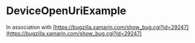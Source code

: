 # DeviceOpenUriExample

In association with [https://bugzilla.xamarin.com/show_bug.cgi?id=29247](https://bugzilla.xamarin.com/show_bug.cgi?id=29247)
